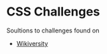 # CSS Challenges

Soultions to challenges found on

* [Wikiversity](https://en.wikiversity.org/wiki/Web_Design/CSS_challenges)